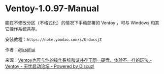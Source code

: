 # Ventoy-1.0.97-Manual

能在不修改分区（不格式化）的情况下手动部署的 Ventoy ，可与 Windows 和其它操作系统共存。

安装教程：`https://note.youdao.com/s/UrducsjZ`

作者：[@ksjifjui](http://bbs.wuyou.net/home.php?mod=space&uid=869921)

来源：[Ventoy也可与你的操作系统和谐共存于同一硬盘，体验不一样的玩法 - Ventoy - 无忧启动论坛 - Powered by Discuz!](http://bbs.wuyou.net/forum.php?mod=viewthread&tid=432540&extra=&page=1)